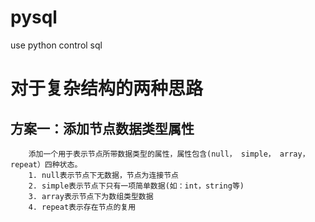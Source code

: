 # pysql
use python control sql

# 对于复杂结构的两种思路
## 方案一：添加节点数据类型属性
        添加一个用于表示节点所带数据类型的属性，属性包含(null， simple， array， repeat）四种状态。
        1. null表示节点下无数据，节点为连接节点
        2. simple表示节点下只有一项简单数据(如：int，string等)
        3. array表示节点下为数组类型数据
        4. repeat表示存在节点的复用